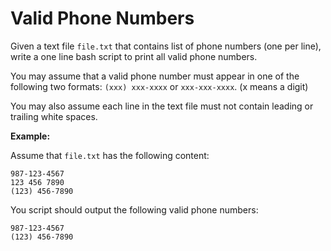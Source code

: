 # Valid Phone Numbers

Given a text file `file.txt` that contains list of phone numbers (one per line),
write a one line bash script to print all valid phone numbers.

You may assume that a valid phone number must appear in one of the following
two formats: `(xxx) xxx-xxxx` or `xxx-xxx-xxxx`. (x means a digit)

You may also assume each line in the text file must not contain leading or
trailing white spaces.

__Example:__

Assume that `file.txt` has the following content:

```
987-123-4567
123 456 7890
(123) 456-7890
```

You script should output the following valid phone numbers:

```
987-123-4567
(123) 456-7890
```
